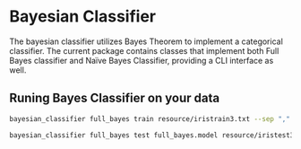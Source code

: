 # Bayesian Classifier

The bayesian classifier utilizes Bayes Theorem to implement a categorical classifier. The current package contains classes that implement both Full Bayes classifier and Naïve Bayes Classifier, providing a CLI interface as well.

## Runing Bayes Classifier on your data

```bash
bayesian_classifier full_bayes train resource/iristrain3.txt --sep ","
```

```bash
bayesian_classifier full_bayes test full_bayes.model resource/iristest3.txt
```